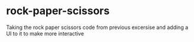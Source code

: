 # rock-paper-scissors

Taking the rock paper scissors code from previous excersise and adding a UI to it to make more interactive
